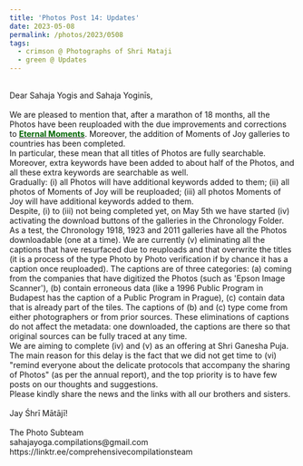 ```yaml
---
title: 'Photos Post 14: Updates'
date: 2023-05-08
permalink: /photos/2023/0508
tags:
  - crimson @ Photographs of Shri Mataji
  - green @ Updates
---
```


<p>
<br>
Dear Sahaja Yogis and Sahaja Yoginīs,<br>
<br>
We are pleased to mention that, after a marathon of 18 months, all the Photos have been reuploaded with the due improvements and corrections to <a href="https://eternalmoments.smugmug.com/"> <font color="DarkGreen"><b>Eternal Moments</b></font></a>. Moreover, the addition of Moments of Joy galleries to countries has been completed.<br>
In particular, these mean that all titles of Photos are fully searchable. Moreover, extra keywords have been added to about half of the Photos, and all these extra keywords are searchable as well.<br>
Gradually: (i) all Photos will have additional keywords added to them; (ii) all photos of Moments of Joy will be reuploaded; (iii) all photos Moments of Joy will have additional keywords added to them.<br>
Despite, (i) to (iii) not being completed yet, on May 5th we have started (iv) activating the download buttons of the galleries in the Chronology Folder. As a test, the Chronology 1918, 1923 and 2011 galleries have all the Photos downloadable (one at a time). We are currently (v) eliminating all the captions that have resurfaced due to reuploads and that overwrite the titles (it is a process of the type Photo by Photo verification if by chance it has a caption once reuploaded). The captions are of three categories: (a) coming from the companies that have digitized the Photos (such as 'Epson Image Scanner'), (b) contain erroneous data (like a 1996 Public Program in Budapest has the caption of a Public Program in Prague), (c) contain data that is already part of the tiles. The captions of (b) and (c) type come from either photographers or from prior sources. These eliminations of captions do not affect the metadata: one downloaded, the captions are there so that original sources can be fully traced at any time.<br>
We are aiming to complete (iv) and (v) as an offering at Shri Ganesha Puja. The main reason for this delay is the fact that we did not get time to (vi) "remind everyone about the delicate protocols that accompany the sharing of Photos" (as per the annual report), and the top priority is to have few posts on our thoughts and suggestions.<br>
Please kindly share the news and the links with all our brothers and sisters.<br>
<br>
Jay Śhrī Mātājī!<br>
<br>
The Photo Subteam<br>
sahajayoga.compilations@gmail.com<br>
https://linktr.ee/comprehensivecompilationsteam<br>
</p>